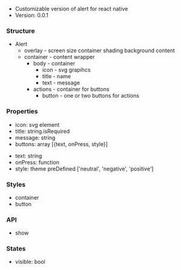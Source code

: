 * Customizable version of alert for react native
* Version: 0.0.1

### Structure ###

- Alert
    * overlay - screen size container shading background content
    * container - content wrapper
        * body - container
            - icon - svg grapihcs
            - title - name
            - text - message
        * actions - container for buttons
            - button - one or two buttons for actions

### Properties ###
+ icon: svg element
+ title: string.isRequired
+ message: string
+ buttons: array [{text, onPress, style}] 
- text: string
- onPress: function
- style: theme preDefined ['neutral', 'negative', 'positive']

### Styles ###
- container
- button

### API ###
+ show

### States ###
- visible: bool